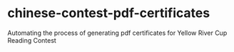 # chinese-contest-pdf-certificates
Automating the process of generating pdf certificates for Yellow River Cup Reading Contest
